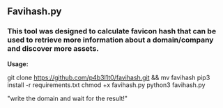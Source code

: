 ## Favihash.py
### This tool was designed to calculate favicon hash that can be used to retrieve more information about a domain/company and discover more assets.

**Usage:**

git clone https://github.com/p4b3l1t0/favihash.git && mv favihash
pip3 install -r requirements.txt
chmod +x favihash.py
python3 favihash.py

"write the domain and wait for the result!"
